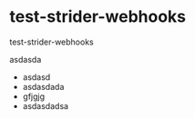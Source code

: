 test-strider-webhooks
=====================

test-strider-webhooks

asdasda
* asdasd
* asdasdada
* gfjgjg
* asdasdadsa
